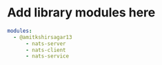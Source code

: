 # Add library modules here
```yaml
modules:
  - @amitkshirsagar13
      - nats-server
      - nats-client
      - nats-service
```